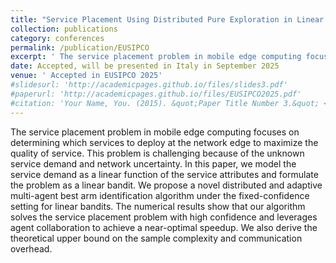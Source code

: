 ```yaml
---
title: "Service Placement Using Distributed Pure Exploration in Linear Bandits"
collection: publications
category: conferences
permalink: /publication/EUSIPCO
excerpt: ' The service placement problem in mobile edge computing focuses on determining which services to deploy at the network edge to maximize the quality of service. This problem is challenging because of the unknown service demand and network uncertainty. In this paper, we model the service demand as a linear function of the service attributes and formulate the problem as a linear bandit. We propose a novel distributed and adaptive multi-agent best arm identification algorithm under the fixed-confidence setting for linear bandits. The numerical results show that our algorithm solves the service placement problem with high confidence and leverages agent collaboration to achieve a near-optimal speedup. We also derive the theoretical upper bound on the sample complexity and communication overhead.'
date: Accepted, will be presented in Italy in September 2025
venue: ' Accepted in EUSIPCO 2025'
#slidesurl: 'http://academicpages.github.io/files/slides3.pdf'
#paperurl: 'http://academicpages.github.io/files/EUSIPCO2025.pdf'
#citation: 'Your Name, You. (2015). &quot;Paper Title Number 3.&quot; <i>Journal 1</i>. 1(3).'
---
```

The service placement problem in mobile edge computing focuses on determining which services to deploy at the network edge to maximize the quality of service. This problem is challenging because of the unknown service demand and network uncertainty. In this paper, we model the service demand as a linear function of the service attributes and formulate the problem as a linear bandit. We propose a novel distributed and adaptive multi-agent best arm identification algorithm under the fixed-confidence setting for linear bandits. The numerical results show that our algorithm solves the service placement problem with high confidence and leverages agent collaboration to achieve a near-optimal speedup. We also derive the theoretical upper bound on the sample complexity and communication overhead.
